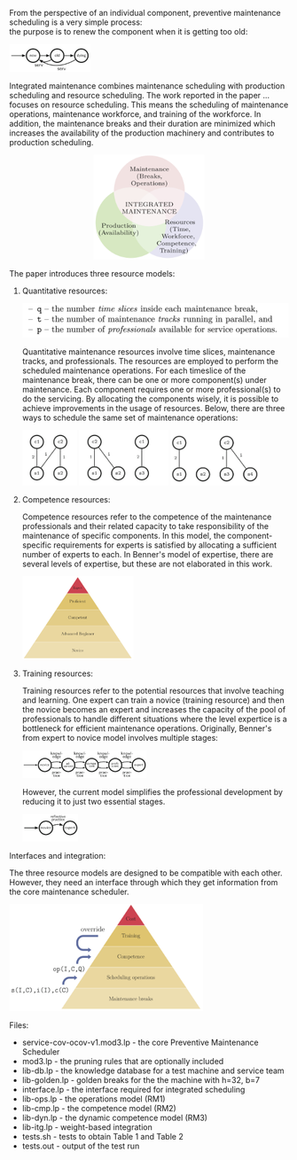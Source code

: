 From the perspective of an individual component, preventive maintenance scheduling is a very simple process:  
the purpose is to renew the component when it is getting too old:

   <img src="images/Reset.png" height="50">

Integrated maintenance combines maintenance scheduling with production scheduling and resource scheduling.  The work reported in the paper ... focuses on resource scheduling.  This means the scheduling of maintenance operations, maintenance workforce, and training of the workforce.  In addition, the maintenance breaks and their duration are minimized which increases the availability of the production machinery and contributes to production scheduling.  

<p align="center"><img src="images/integrated.png" width="200"></p>

The paper introduces three resource models:

1. Quantitative resources:

   <img src="images/params.png" width="550">

   Quantitative maintenance resources involve time slices, maintenance tracks, and professionals.  The resources are employed to perform the scheduled maintenance operations.  For each timeslice of the maintenance break, there can be one or more component(s) under maintenance.   Each component requires one or more professional(s) to do the servicing.  By allocating the components wisely, it is possible to achieve improvements in the usage of resources.  Below, there are three ways to schedule the same set of maintenance operations:

   <img src="images/ops1.png" height="100"> <img src="images/ops2.png" height="100"> <img src="images/ops3.png" height="100">

2. Competence resources:

   Competence resources refer to the competence of the maintenance professionals and their related capacity to take responsibility of the maintenance of specific components.  In this model, the component-specific requirements for experts is satisfied by allocating a sufficient number of experts to each.  In Benner's model of expertise, there are several levels of expertise, but these are not elaborated in this work.
   
   <img src="images/Benner.png" width="200">

4. Training resources:

   Training resources refer to the potential resources that involve teaching and learning.  One expert can train a novice (training resource) and then the novice becomes an expert and increases the capacity of the pool of professionals to handle different situations where the level expertice is a bottleneck for efficient maintenance operations.  Originally, Benner's from expert to novice model involves multiple stages:

   <img src="images/BennerFSM.png" height="50">

   However, the current model simplifies the professional development by reducing it to just two essential stages.
   
   <img src="images/BennerSimple.png" height="50">

Interfaces and integration:

The three resource models are designed to be compatible with each other.  However, they need an interface through which they get information from the core maintenance scheduler.   

<img src="images/interfaces.png" width="350">




Files:

* service-cov-ocov-v1.mod3.lp - the core Preventive Maintenance Scheduler
* mod3.lp - the pruning rules that are optionally included
* lib-db.lp - the knowledge database for a test machine and service team
* lib-golden.lp - golden breaks for the the machine with h=32, b=7
* interface.lp - the interface required for integrated scheduling
* lib-ops.lp - the operations model (RM1)
* lib-cmp.lp - the competence model (RM2)
* lib-dyn.lp - the dynamic competence model (RM3)
* lib-itg.lp - weight-based integration
* tests.sh - tests to obtain Table 1 and Table 2
* tests.out - output of the test run


